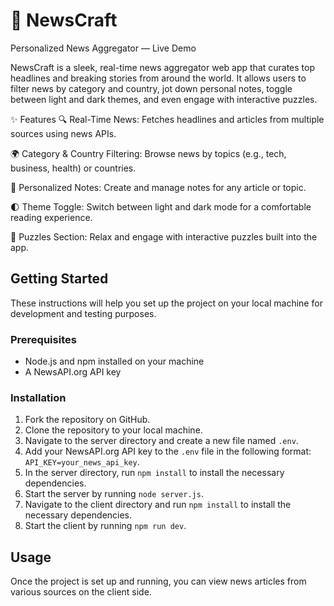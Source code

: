 # 📰 NewsCraft
Personalized News Aggregator — Live Demo

NewsCraft is a sleek, real-time news aggregator web app that curates top headlines and breaking stories from around the world. It allows users to filter news by category and country, jot down personal notes, toggle between light and dark themes, and even engage with interactive puzzles.

✨ Features
🔍 Real-Time News: Fetches headlines and articles from multiple sources using news APIs.

🌍 Category & Country Filtering: Browse news by topics (e.g., tech, business, health) or countries.

📝 Personalized Notes: Create and manage notes for any article or topic.

🌓 Theme Toggle: Switch between light and dark mode for a comfortable reading experience.

🧩 Puzzles Section: Relax and engage with interactive puzzles built into the app.

## Getting Started

These instructions will help you set up the project on your local machine for development and testing purposes.

### Prerequisites

- Node.js and npm installed on your machine
- A NewsAPI.org API key

### Installation

1. Fork the repository on GitHub.
2. Clone the repository to your local machine.
3. Navigate to the server directory and create a new file named `.env`.
4. Add your NewsAPI.org API key to the `.env` file in the following format: `API_KEY=your_news_api_key`.
5. In the server directory, run `npm install` to install the necessary dependencies.
6. Start the server by running `node server.js`.
7. Navigate to the client directory and run `npm install` to install the necessary dependencies.
8. Start the client by running `npm run dev`.

## Usage

Once the project is set up and running, you can view news articles from various sources on the client side.
